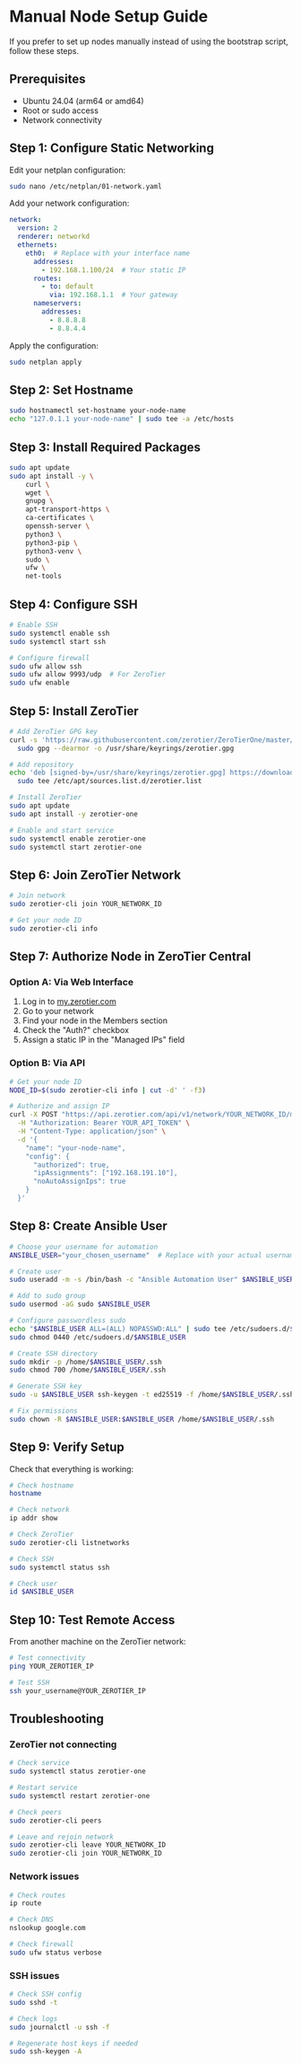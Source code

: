 # Manual Node Setup Guide

If you prefer to set up nodes manually instead of using the bootstrap script, follow these steps.

## Prerequisites

- Ubuntu 24.04 (arm64 or amd64)
- Root or sudo access
- Network connectivity

## Step 1: Configure Static Networking

Edit your netplan configuration:

```bash
sudo nano /etc/netplan/01-network.yaml
```

Add your network configuration:

```yaml
network:
  version: 2
  renderer: networkd
  ethernets:
    eth0:  # Replace with your interface name
      addresses:
        - 192.168.1.100/24  # Your static IP
      routes:
        - to: default
          via: 192.168.1.1  # Your gateway
      nameservers:
        addresses:
          - 8.8.8.8
          - 8.8.4.4
```

Apply the configuration:

```bash
sudo netplan apply
```

## Step 2: Set Hostname

```bash
sudo hostnamectl set-hostname your-node-name
echo "127.0.1.1 your-node-name" | sudo tee -a /etc/hosts
```

## Step 3: Install Required Packages

```bash
sudo apt update
sudo apt install -y \
    curl \
    wget \
    gnupg \
    apt-transport-https \
    ca-certificates \
    openssh-server \
    python3 \
    python3-pip \
    python3-venv \
    sudo \
    ufw \
    net-tools
```

## Step 4: Configure SSH

```bash
# Enable SSH
sudo systemctl enable ssh
sudo systemctl start ssh

# Configure firewall
sudo ufw allow ssh
sudo ufw allow 9993/udp  # For ZeroTier
sudo ufw enable
```

## Step 5: Install ZeroTier

```bash
# Add ZeroTier GPG key
curl -s 'https://raw.githubusercontent.com/zerotier/ZeroTierOne/master/doc/contact%40zerotier.com.gpg' | \
  sudo gpg --dearmor -o /usr/share/keyrings/zerotier.gpg

# Add repository
echo 'deb [signed-by=/usr/share/keyrings/zerotier.gpg] https://download.zerotier.com/debian/buster buster main' | \
  sudo tee /etc/apt/sources.list.d/zerotier.list

# Install ZeroTier
sudo apt update
sudo apt install -y zerotier-one

# Enable and start service
sudo systemctl enable zerotier-one
sudo systemctl start zerotier-one
```

## Step 6: Join ZeroTier Network

```bash
# Join network
sudo zerotier-cli join YOUR_NETWORK_ID

# Get your node ID
sudo zerotier-cli info
```

## Step 7: Authorize Node in ZeroTier Central

### Option A: Via Web Interface

1. Log in to [my.zerotier.com](https://my.zerotier.com)
2. Go to your network
3. Find your node in the Members section
4. Check the "Auth?" checkbox
5. Assign a static IP in the "Managed IPs" field

### Option B: Via API

```bash
# Get your node ID
NODE_ID=$(sudo zerotier-cli info | cut -d' ' -f3)

# Authorize and assign IP
curl -X POST "https://api.zerotier.com/api/v1/network/YOUR_NETWORK_ID/member/$NODE_ID" \
  -H "Authorization: Bearer YOUR_API_TOKEN" \
  -H "Content-Type: application/json" \
  -d '{
    "name": "your-node-name",
    "config": {
      "authorized": true,
      "ipAssignments": ["192.168.191.10"],
      "noAutoAssignIps": true
    }
  }'
```

## Step 8: Create Ansible User

```bash
# Choose your username for automation
ANSIBLE_USER="your_chosen_username"  # Replace with your actual username

# Create user
sudo useradd -m -s /bin/bash -c "Ansible Automation User" $ANSIBLE_USER

# Add to sudo group
sudo usermod -aG sudo $ANSIBLE_USER

# Configure passwordless sudo
echo "$ANSIBLE_USER ALL=(ALL) NOPASSWD:ALL" | sudo tee /etc/sudoers.d/$ANSIBLE_USER
sudo chmod 0440 /etc/sudoers.d/$ANSIBLE_USER

# Create SSH directory
sudo mkdir -p /home/$ANSIBLE_USER/.ssh
sudo chmod 700 /home/$ANSIBLE_USER/.ssh

# Generate SSH key
sudo -u $ANSIBLE_USER ssh-keygen -t ed25519 -f /home/$ANSIBLE_USER/.ssh/id_ed25519 -N ""

# Fix permissions
sudo chown -R $ANSIBLE_USER:$ANSIBLE_USER /home/$ANSIBLE_USER/.ssh
```

## Step 9: Verify Setup

Check that everything is working:

```bash
# Check hostname
hostname

# Check network
ip addr show

# Check ZeroTier
sudo zerotier-cli listnetworks

# Check SSH
sudo systemctl status ssh

# Check user
id $ANSIBLE_USER
```

## Step 10: Test Remote Access

From another machine on the ZeroTier network:

```bash
# Test connectivity
ping YOUR_ZEROTIER_IP

# Test SSH
ssh your_username@YOUR_ZEROTIER_IP
```

## Troubleshooting

### ZeroTier not connecting

```bash
# Check service
sudo systemctl status zerotier-one

# Restart service
sudo systemctl restart zerotier-one

# Check peers
sudo zerotier-cli peers

# Leave and rejoin network
sudo zerotier-cli leave YOUR_NETWORK_ID
sudo zerotier-cli join YOUR_NETWORK_ID
```

### Network issues

```bash
# Check routes
ip route

# Check DNS
nslookup google.com

# Check firewall
sudo ufw status verbose
```

### SSH issues

```bash
# Check SSH config
sudo sshd -t

# Check logs
sudo journalctl -u ssh -f

# Regenerate host keys if needed
sudo ssh-keygen -A
```